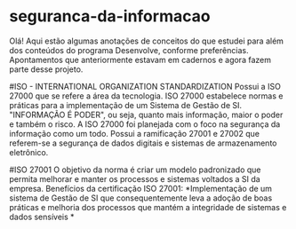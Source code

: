 # seguranca-da-informacao

Olá! Aqui estão algumas anotações de conceitos do que estudei para além dos conteúdos do programa Desenvolve, conforme preferências. Apontamentos que anteriormente estavam em cadernos e agora fazem parte desse projeto.

#ISO - INTERNATIONAL ORGANIZATION STANDARDIZATION 
Possui a ISO 27000 que se refere a área da tecnologia. 
ISO 27000 estabelece normas e práticas para a implementação de um Sistema de Gestão de SI.
"INFORMAÇÃO É PODER", ou seja, quanto mais informação, maior o poder e também o risco.
A ISO 27000 foi planejada com o foco na segurança da informação como um todo.
Possui a ramificação 27001 e 27002 que referem-se a segurança de dados digitais e sistemas de armazenamento eletrônico.

#ISO 27001
O objetivo da norma é criar um modelo padronizado que permita melhorar e manter os processos e sistemas voltados a SI da empresa.
Benefícios da certificação ISO 27001: 
*Implementação de um sistema de Gestão de SI que consequentemente leva a adoção de boas práticas e melhoria dos processos que
mantém a integridade de sistemas e dados sensíveis 
*
